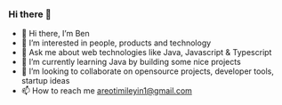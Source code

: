 ### Hi there 👋

- 👋 Hi there, I’m Ben
- 👀 I’m interested in people, products and technology
- 💬 Ask me about web technologies like Java, Javascript & Typescript
- 🌱 I’m currently learning Java by building some nice projects
- 💞️ I’m looking to collaborate on opensource projects, developer tools, startup ideas
-  📫 How to reach me areotimileyin1@gmail.com
<!--
**iam-benjamen/iam-benjamen** is a ✨ _special_ ✨ repository because its `README.md` (this file) appears on your GitHub profile.

Here are some ideas to get you started:

- 🔭 I’m currently working on ...
- 🌱 I’m currently learning ...
- 👯 I’m looking to collaborate on ...
- 🤔 I’m looking for help with ...
- 💬 Ask me about ...
- 📫 How to reach me: ...
- 😄 Pronouns: ...
- ⚡ Fun fact: ...
-->
